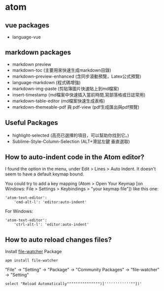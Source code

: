 atom
====

vue packages
--------------
* language-vue

markdown packages
-----------------
* markdown preview
* markdown-toc (主要用來快速生成markdown目錄)
* markdown-preview-enhanced (含同步滾動預覽，Latex公式預覽)
* language-markdown (程式碼增強)
* markdown-img-paste (剪貼簿圖片快速貼上到md檔案)
* insert-timestamp (md檔案中快速插入當前時間,寫部落格或日誌常用)
* markdown-table-editor (md檔案快速生成表格)
* markdown-themeable-pdf 與 pdf-view (pdf生成匯出與pdf預覽)

Useful Packages
---------------
* highlight-selected (高亮已選擇的項目，可以幫助你找到它。)
* Sublime-Style-Column-Selection (ALT+滑鼠左鍵 垂直選取)



How to auto-indent code in the Atom editor?
-------------------------------------------
I found the option in the menu, under Edit > Lines > Auto Indent. It doesn't seem to have a default keymap bound.

You could try to add a key mapping (Atom > Open Your Keymap [on Windows: File > Settings > Keybindings > "your keymap file"]) like this one:

	'atom-text-editor':
		'cmd-alt-l': 'editor:auto-indent'

For Windows:

	'atom-text-editor':
		'ctrl-alt-l': 'editor:auto-indent'

How to auto reload changes files?
--------------------------------
Install [file-watcher](https://atom.io/packages/file-watcher) Package

	apm install file-watcher

"File" -> "Setting" -> "Package" -> "Community Packages" -> "file-watcher" -> "Setting"

	select "Reload Automatically""""""""""""""")]''''''''''''""])'
